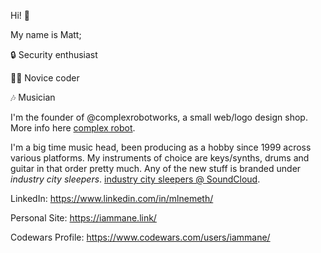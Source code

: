 Hi! 👋

My name is Matt;

🔒 Security enthusiast

👨‍💻 Novice coder

🎶 Musician

I'm the founder of @complexrobotworks, a small web/logo design shop. More info here [complex robot](https://complexrobot.net).

I'm a big time music head, been producing as a hobby since 1999 across various platforms. My instruments of choice are keys/synths, drums and guitar in that order pretty much. Any of the new stuff is branded under *industry city sleepers*. [industry city sleepers @ SoundCloud](https://soundcloud.com/icsleepers/tracks).

LinkedIn: https://www.linkedin.com/in/mlnemeth/

Personal Site: https://iammane.link/

Codewars Profile: https://www.codewars.com/users/iammane/

